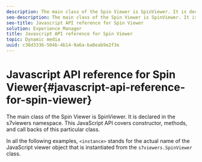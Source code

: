 ```yaml
---
description: The main class of the Spin Viewer is SpinViewer. It is declared in the s7viewers namespace. This JavaScript API covers constructor, methods, and call backs of this particular class.
seo-description: The main class of the Spin Viewer is SpinViewer. It is declared in the s7viewers namespace. This JavaScript API covers constructor, methods, and call backs of this particular class.
seo-title: Javascript API reference for Spin Viewer
solution: Experience Manager
title: Javascript API reference for Spin Viewer
topic: Dynamic media
uuid: c38d3336-504b-4b14-9a6a-ba8eab9e2f3e
---
```


# Javascript API reference for Spin Viewer{#javascript-api-reference-for-spin-viewer}

The main class of the Spin Viewer is SpinViewer. It is declared in the s7viewers namespace. This JavaScript API covers constructor, methods, and call backs of this particular class.

In all the following examples, `<instance>` stands for the actual name of the JavaScript viewer object that is instantiated from the `s7viewers.SpinViewer` class. 
